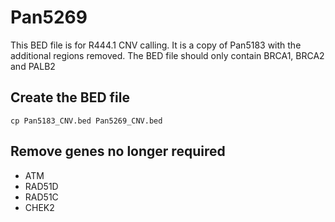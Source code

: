 # Pan5269
This BED file is for R444.1 CNV calling. It is a copy of Pan5183 with the additional regions removed. The BED file should only contain BRCA1, BRCA2 and PALB2

## Create the BED file
`cp Pan5183_CNV.bed Pan5269_CNV.bed`

## Remove genes no longer required
- ATM
- RAD51D
- RAD51C
- CHEK2